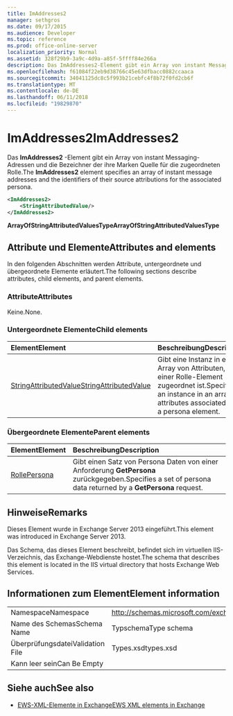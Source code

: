 ```yaml
---
title: ImAddresses2
manager: sethgros
ms.date: 09/17/2015
ms.audience: Developer
ms.topic: reference
ms.prod: office-online-server
localization_priority: Normal
ms.assetid: 328f29b9-3a9c-4d9a-a85f-5ffff84e266a
description: Das ImAddresses2-Element gibt ein Array von instant Messaging-Adressen und die Bezeichner der ihre Marken Quelle für die zugeordneten Rolle.
ms.openlocfilehash: f61084f22eb9d38766c45e63dfbacc0882ccaaca
ms.sourcegitcommit: 34041125dc8c5f993b21cebfc4f8b72f0fd2cb6f
ms.translationtype: MT
ms.contentlocale: de-DE
ms.lasthandoff: 06/11/2018
ms.locfileid: "19829870"
---
```

# <a name="imaddresses2"></a><span data-ttu-id="9dcd9-103">ImAddresses2</span><span class="sxs-lookup"><span data-stu-id="9dcd9-103">ImAddresses2</span></span>

<span data-ttu-id="9dcd9-104">Das **ImAddresses2** -Element gibt ein Array von instant Messaging-Adressen und die Bezeichner der ihre Marken Quelle für die zugeordneten Rolle.</span><span class="sxs-lookup"><span data-stu-id="9dcd9-104">The **ImAddresses2** element specifies an array of instant message addresses and the identifiers of their source attributions for the associated persona.</span></span> 
  
```XML
<ImAddresses2>
    <StringAttributedValue/>
</ImAddresses2>
```

 <span data-ttu-id="9dcd9-105">**ArrayOfStringAttributedValuesType**</span><span class="sxs-lookup"><span data-stu-id="9dcd9-105">**ArrayOfStringAttributedValuesType**</span></span>
## <a name="attributes-and-elements"></a><span data-ttu-id="9dcd9-106">Attribute und Elemente</span><span class="sxs-lookup"><span data-stu-id="9dcd9-106">Attributes and elements</span></span>

<span data-ttu-id="9dcd9-107">In den folgenden Abschnitten werden Attribute, untergeordnete und übergeordnete Elemente erläutert.</span><span class="sxs-lookup"><span data-stu-id="9dcd9-107">The following sections describe attributes, child elements, and parent elements.</span></span>
  
### <a name="attributes"></a><span data-ttu-id="9dcd9-108">Attribute</span><span class="sxs-lookup"><span data-stu-id="9dcd9-108">Attributes</span></span>

<span data-ttu-id="9dcd9-109">Keine.</span><span class="sxs-lookup"><span data-stu-id="9dcd9-109">None.</span></span>
  
### <a name="child-elements"></a><span data-ttu-id="9dcd9-110">Untergeordnete Elemente</span><span class="sxs-lookup"><span data-stu-id="9dcd9-110">Child elements</span></span>

|<span data-ttu-id="9dcd9-111">**Element**</span><span class="sxs-lookup"><span data-stu-id="9dcd9-111">**Element**</span></span>|<span data-ttu-id="9dcd9-112">**Beschreibung**</span><span class="sxs-lookup"><span data-stu-id="9dcd9-112">**Description**</span></span>|
|:-----|:-----|
|[<span data-ttu-id="9dcd9-113">StringAttributedValue</span><span class="sxs-lookup"><span data-stu-id="9dcd9-113">StringAttributedValue</span></span>](stringattributedvalue.md) <br/> |<span data-ttu-id="9dcd9-114">Gibt eine Instanz in ein Array von Attributen, die einer Rolle-Element zugeordnet ist.</span><span class="sxs-lookup"><span data-stu-id="9dcd9-114">Specifies an instance in an array of attributes associated with a persona element.</span></span>  <br/> |
   
### <a name="parent-elements"></a><span data-ttu-id="9dcd9-115">Übergeordnete Elemente</span><span class="sxs-lookup"><span data-stu-id="9dcd9-115">Parent elements</span></span>

|<span data-ttu-id="9dcd9-116">**Element**</span><span class="sxs-lookup"><span data-stu-id="9dcd9-116">**Element**</span></span>|<span data-ttu-id="9dcd9-117">**Beschreibung**</span><span class="sxs-lookup"><span data-stu-id="9dcd9-117">**Description**</span></span>|
|:-----|:-----|
|[<span data-ttu-id="9dcd9-118">Rolle</span><span class="sxs-lookup"><span data-stu-id="9dcd9-118">Persona</span></span>](persona.md) <br/> |<span data-ttu-id="9dcd9-119">Gibt einen Satz von Persona Daten von einer Anforderung **GetPersona** zurückgegeben.</span><span class="sxs-lookup"><span data-stu-id="9dcd9-119">Specifies a set of persona data returned by a **GetPersona** request.</span></span>  <br/> |
   
## <a name="remarks"></a><span data-ttu-id="9dcd9-120">Hinweise</span><span class="sxs-lookup"><span data-stu-id="9dcd9-120">Remarks</span></span>

<span data-ttu-id="9dcd9-121">Dieses Element wurde in Exchange Server 2013 eingeführt.</span><span class="sxs-lookup"><span data-stu-id="9dcd9-121">This element was introduced in Exchange Server 2013.</span></span>
  
<span data-ttu-id="9dcd9-122">Das Schema, das dieses Element beschreibt, befindet sich im virtuellen IIS-Verzeichnis, das Exchange-Webdienste hostet.</span><span class="sxs-lookup"><span data-stu-id="9dcd9-122">The schema that describes this element is located in the IIS virtual directory that hosts Exchange Web Services.</span></span>
  
## <a name="element-information"></a><span data-ttu-id="9dcd9-123">Informationen zum Element</span><span class="sxs-lookup"><span data-stu-id="9dcd9-123">Element information</span></span>

|||
|:-----|:-----|
|<span data-ttu-id="9dcd9-124">Namespace</span><span class="sxs-lookup"><span data-stu-id="9dcd9-124">Namespace</span></span>  <br/> |http://schemas.microsoft.com/exchange/services/2006/types  <br/> |
|<span data-ttu-id="9dcd9-125">Name des Schemas</span><span class="sxs-lookup"><span data-stu-id="9dcd9-125">Schema Name</span></span>  <br/> |<span data-ttu-id="9dcd9-126">Typschema</span><span class="sxs-lookup"><span data-stu-id="9dcd9-126">Type schema</span></span>  <br/> |
|<span data-ttu-id="9dcd9-127">Überprüfungsdatei</span><span class="sxs-lookup"><span data-stu-id="9dcd9-127">Validation File</span></span>  <br/> |<span data-ttu-id="9dcd9-128">Types.xsd</span><span class="sxs-lookup"><span data-stu-id="9dcd9-128">types.xsd</span></span>  <br/> |
|<span data-ttu-id="9dcd9-129">Kann leer sein</span><span class="sxs-lookup"><span data-stu-id="9dcd9-129">Can Be Empty</span></span>  <br/> ||
   
## <a name="see-also"></a><span data-ttu-id="9dcd9-130">Siehe auch</span><span class="sxs-lookup"><span data-stu-id="9dcd9-130">See also</span></span>



- [<span data-ttu-id="9dcd9-131">EWS-XML-Elemente in Exchange</span><span class="sxs-lookup"><span data-stu-id="9dcd9-131">EWS XML elements in Exchange</span></span>](ews-xml-elements-in-exchange.md)

